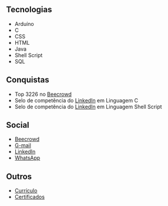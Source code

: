 ## Tecnologias

* Arduíno
* C
* CSS
* HTML
* Java
* Shell Script
* SQL

## Conquistas
* Top 3226 no <a href="https://www.beecrowd.com.br/judge/pt/profile/853225">Beecrowd</a>
* Selo de competência do <a href="https://www.linkedin.com/in/gabriel-cavalcante-225076242/">LinkedIn</a> em Linguagem C
* Selo de competência do <a href="https://www.linkedin.com/in/gabriel-cavalcante-225076242/">LinkedIn</a> em Linguagem Shell Script

## Social
* <a href="https://www.beecrowd.com.br/judge/pt/profile/853225">Beecrowd</a>
* <a href="mailto:gabriel.lcifba@gmail.com">G-mail</a>
* <a href="https://www.linkedin.com/in/gabriel-cavalcante-225076242">LinkedIn</a>
* <a href="http://wa.me/5574981343313">WhatsApp</a>

## Outros
* <a href="https://zolppy.github.io/zolppy">Currículo</a>
* <a href="https://drive.google.com/drive/folders/1d0CI4v6SahD471GgcGoZ1BvCuf5F-Am-?usp=drive_link">Certificados</a>
